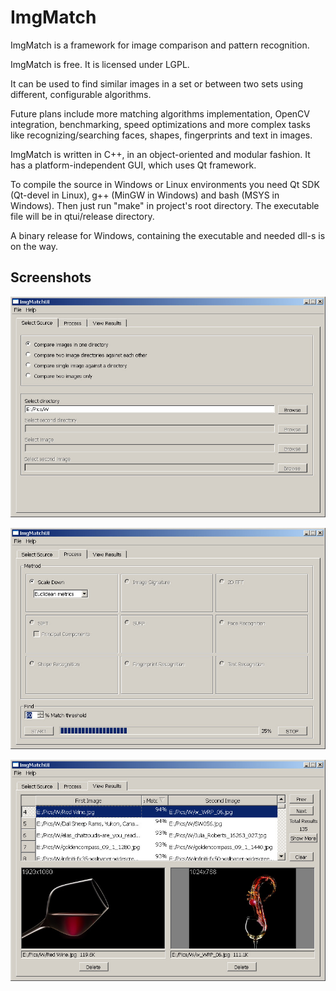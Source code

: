 ImgMatch
========

ImgMatch is a framework for image comparison and pattern recognition.

ImgMatch is free. It is licensed under LGPL.

It can be used to find similar images in a set or between two sets using
different, configurable algorithms.

Future plans include more matching algorithms implementation, OpenCV
integration, benchmarking, speed optimizations and more complex tasks
like recognizing/searching faces, shapes, fingerprints and text in images.

ImgMatch is written in C++, in an object-oriented and modular fashion.
It has a platform-independent GUI, which uses Qt framework.

To compile the source in Windows or Linux environments you need Qt SDK
(Qt-devel in Linux), g++ (MinGW in Windows) and bash (MSYS in Windows).
Then just run "make" in project's root directory. The executable file will
be in qtui/release directory.

A binary release for Windows, containing the executable and needed dll-s
is on the way.


Screenshots
-----------

![first tab](https://github.com/akirov/ImgMatch/raw/master/docs/screen_1.jpg)

![second tab](https://github.com/akirov/ImgMatch/raw/master/docs/screen_2.jpg)

![third tab](https://github.com/akirov/ImgMatch/raw/master/docs/screen_3.jpg)
